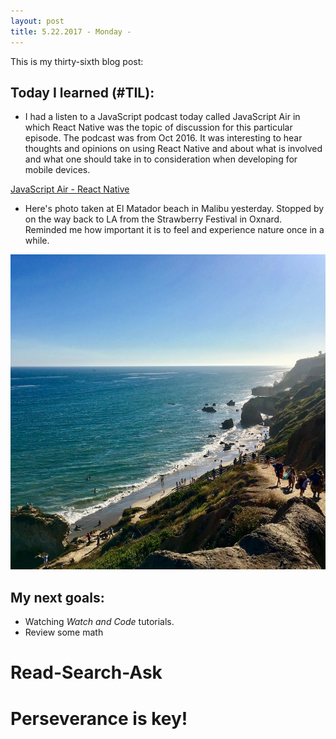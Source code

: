 ```yaml
---
layout: post
title: 5.22.2017 - Monday - 
---
```


This is my thirty-sixth blog post: 

## Today I learned (#TIL):   
  
- I had a listen to a JavaScript podcast today called JavaScript Air in which React Native was the topic of discussion for this particular episode.  The podcast was from Oct 2016.  It was interesting to hear thoughts and opinions on using React Native and about what is involved and what one should take in to consideration when developing for mobile devices.  

[JavaScript Air - React Native](https://javascriptair.com/episodes/2016-10-26/)

- Here's photo taken at El Matador beach in Malibu yesterday.  Stopped by on the way back to LA from the Strawberry Festival in Oxnard.  Reminded me how important it is to feel and experience nature once in a while.  

![elMatador](/images/elMatador.jpg)


## My next goals:

- Watching _Watch and Code_ tutorials.
- Review some math


# Read-Search-Ask

# Perseverance is key!








